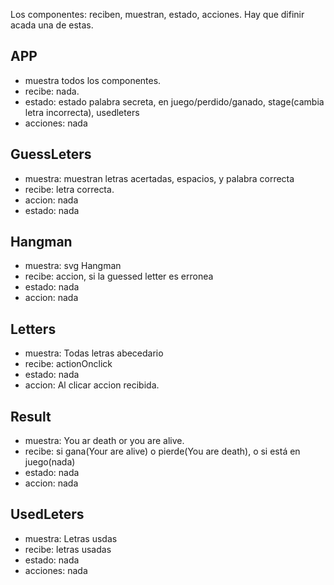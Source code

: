 Los componentes: reciben, muestran, estado, acciones. Hay que difinir acada una de estas.

## APP

- muestra todos los componentes.
- recibe: nada.
- estado: estado palabra secreta, en juego/perdido/ganado, stage(cambia letra incorrecta), usedleters
- acciones: nada

## GuessLeters

- muestra: muestran letras acertadas, espacios, y palabra correcta
- recibe: letra correcta.
- accion: nada
- estado: nada

## Hangman

- muestra: svg Hangman
- recibe: accion, si la guessed letter es erronea
- estado: nada
- accion: nada

## Letters

- muestra: Todas letras abecedario
- recibe: actionOnclick
- estado: nada
- accion: Al clicar accion recibida.

## Result

- muestra: You ar death or you are alive.
- recibe: si gana(Your are alive) o pierde(You are death), o si está en juego(nada)
- estado: nada
- accion: nada

## UsedLeters

- muestra: Letras usdas
- recibe: letras usadas
- estado: nada
- acciones: nada
